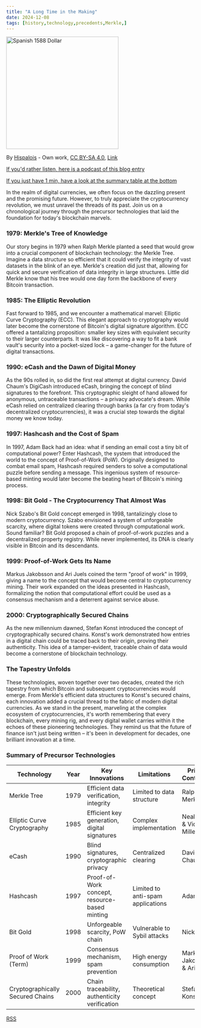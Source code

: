 ```yaml
---
title: "A Long Time in the Making"
date: 2024-12-08
tags: [history,technology,precedents,Merkle,]
---
```


<head>
<link rel="alternate" type="application/atom+xml" title="{{ site.title }}" href="/feed.xml">
</head>

<img src="https://lewisbakkero.github.io/tibidabo/images/realde8.jpg" alt="Spanish 1588 Dollar" width="300"/>

By <a href="//commons.wikimedia.org/wiki/User:Hispalois" title="User:Hispalois">Hispalois</a> - <span class="int-own-work" lang="en">Own work</span>, <a href="https://creativecommons.org/licenses/by-sa/4.0" title="Creative Commons Attribution-Share Alike 4.0">CC BY-SA 4.0</a>, <a href="https://commons.wikimedia.org/w/index.php?curid=63878637">Link</a>

[If you'd rather listen, here is a podcast of this blog entry](https://lewisbakkero.github.io/tibidabo/audios/Cryptocurrencys_Genesis_A_Technological_History.mp3)

[If you just have 1 min, have a look at the summary table at the bottom](#summary-of-precursor-technologies)

In the realm of digital currencies, we often focus on the dazzling present and the promising future. However, to truly appreciate the cryptocurrency revolution, we must unravel the threads of its past. Join us on a chronological journey through the precursor technologies that laid the foundation for today's blockchain marvels.

### 1979: Merkle's Tree of Knowledge
Our story begins in 1979 when Ralph Merkle planted a seed that would grow into a crucial component of blockchain technology: the Merkle Tree. Imagine a data structure so efficient that it could verify the integrity of vast datasets in the blink of an eye. Merkle's creation did just that, allowing for quick and secure verification of data integrity in large structures. Little did Merkle know that his tree would one day form the backbone of every Bitcoin transaction.

### 1985: The Elliptic Revolution
Fast forward to 1985, and we encounter a mathematical marvel: Elliptic Curve Cryptography (ECC). This elegant approach to cryptography would later become the cornerstone of Bitcoin's digital signature algorithm. ECC offered a tantalizing proposition: smaller key sizes with equivalent security to their larger counterparts. It was like discovering a way to fit a bank vault's security into a pocket-sized lock – a game-changer for the future of digital transactions.

### 1990: eCash and the Dawn of Digital Money
As the 90s rolled in, so did the first real attempt at digital currency. David Chaum's DigiCash introduced eCash, bringing the concept of blind signatures to the forefront. This cryptographic sleight of hand allowed for anonymous, untraceable transactions – a privacy advocate's dream. While eCash relied on centralized clearing through banks (a far cry from today's decentralized cryptocurrencies), it was a crucial step towards the digital money we know today.

### 1997: Hashcash and the Cost of Spam
In 1997, Adam Back had an idea: what if sending an email cost a tiny bit of computational power? Enter Hashcash, the system that introduced the world to the concept of Proof-of-Work (PoW). Originally designed to combat email spam, Hashcash required senders to solve a computational puzzle before sending a message. This ingenious system of resource-based minting would later become the beating heart of Bitcoin's mining process.

### 1998: Bit Gold - The Cryptocurrency That Almost Was
Nick Szabo's Bit Gold concept emerged in 1998, tantalizingly close to modern cryptocurrency. Szabo envisioned a system of unforgeable scarcity, where digital tokens were created through computational work. Sound familiar? Bit Gold proposed a chain of proof-of-work puzzles and a decentralized property registry. While never implemented, its DNA is clearly visible in Bitcoin and its descendants.

### 1999: Proof-of-Work Gets Its Name
Markus Jakobsson and Ari Juels coined the term "proof of work" in 1999, giving a name to the concept that would become central to cryptocurrency mining. Their work expanded on the ideas presented in Hashcash, formalizing the notion that computational effort could be used as a consensus mechanism and a deterrent against service abuse.

### 2000: Cryptographically Secured Chains
As the new millennium dawned, Stefan Konst introduced the concept of cryptographically secured chains. Konst's work demonstrated how entries in a digital chain could be traced back to their origin, proving their authenticity. This idea of a tamper-evident, traceable chain of data would become a cornerstone of blockchain technology.

### The Tapestry Unfolds
These technologies, woven together over two decades, created the rich tapestry from which Bitcoin and subsequent cryptocurrencies would emerge. From Merkle's efficient data structures to Konst's secured chains, each innovation added a crucial thread to the fabric of modern digital currencies. As we stand in the present, marveling at the complex ecosystem of cryptocurrencies, it's worth remembering that every blockchain, every mining rig, and every digital wallet carries within it the echoes of these pioneering technologies. They remind us that the future of finance isn't just being written – it's been in development for decades, one brilliant innovation at a time.

### Summary of Precursor Technologies

| Technology                          | Year | Key Innovations                               | Limitations                        | Primary Contributor               |
|-------------------------------------|------|-----------------------------------------------|------------------------------------|-----------------------------------|
| Merkle Tree                         | 1979 | Efficient data verification, integrity        | Limited to data structure          | Ralph Merkle                      |
| Elliptic Curve Cryptography         | 1985 | Efficient key generation, digital signatures  | Complex implementation             | Neal Koblitz & Victor Miller      |
| eCash                               | 1990 | Blind signatures, cryptographic privacy       | Centralized clearing               | David Chaum                       |
| Hashcash                            | 1997 | Proof-of-Work concept, resource-based minting | Limited to anti-spam applications  | Adam Back                         |
| Bit Gold                            | 1998 | Unforgeable scarcity, PoW chain               | Vulnerable to Sybil attacks        | Nick Szabo                        |
| Proof of Work (Term)                | 1999 | Consensus mechanism, spam prevention          | High energy consumption            | Markus Jakobsson & Ari Juels      |
| Cryptographically Secured Chains    | 2000 | Chain traceability, authenticity verification | Theoretical concept                | Stefan Konst                      |


<a class="btn btn-rss" href="/feed.xml" target="_blank">RSS</a>
